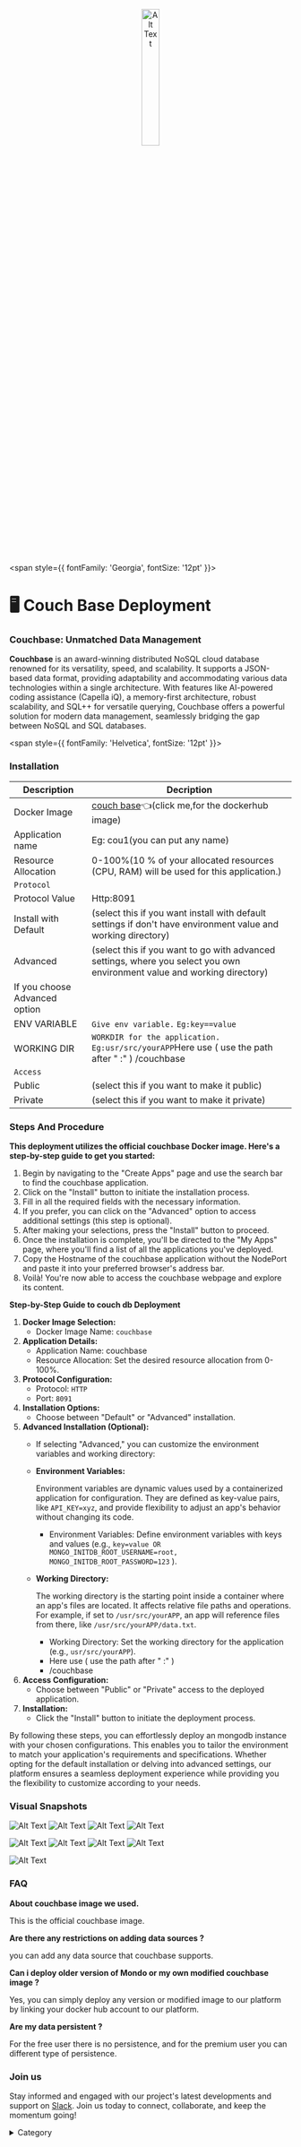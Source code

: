 
<p align="center">
  <img src="/img/ok3.jpg" alt="Alt Text" width="25%"/>
</p> 

<span style={{ fontFamily: 'Georgia', fontSize: '12pt' }}>

# 🖥 Couch Base Deployment

### Couchbase: Unmatched Data Management

**Couchbase** is an award-winning distributed NoSQL cloud database renowned for its versatility, speed, and scalability. It supports a JSON-based data format, providing adaptability and accommodating various data technologies within a single architecture. With features like AI-powered coding assistance (Capella iQ), a memory-first architecture, robust scalability, and SQL++ for versatile querying, Couchbase offers a powerful solution for modern data management, seamlessly bridging the gap between NoSQL and SQL databases.

</span>


<span style={{ fontFamily: 'Helvetica', fontSize: '12pt' }}>

### Installation
|  Description          | Decription                                                                                                               | 
| --------------------- | ------                                                                                                                   | 
| Docker Image          |  [couch base](https://hub.docker.com/\_/couchbase)👈(click me,for the dockerhub image)                                   |
| Application name      |  Eg: cou1(you can put any name)                                                                                        | 
| Resource Allocation   |  0-100%(10 % of your allocated resources (CPU, RAM) will be used for this application.)                                  | 
| `Protocol`            |                                                                                                                          | 
| Protocol Value        |   Http:8091                                                                                                      | 
| Install with Default  | (select this if you want install with default settings if don't have environment value and working directory)            |
| Advanced              | (select this if you want to go with advanced settings, where you select you own environment value and working directory) | 
| If you choose Advanced option|                                                                                                                   | 
| ENV VARIABLE          | ```Give env variable.``` ```Eg:key==value```                                                                             | 
| WORKING DIR           | ```WORKDIR for the application.``` ```Eg:usr/src/yourAPP```Here use ( use the path after   " :"  )  /couchbase                   |
| `Access`              |                                                                                                                          | 
| Public                |    (select this if you want to make it public)                                                                           |
| Private               |  (select this if you want to make it private)                                                                            |


### Steps And Procedure&#x20;

**This deployment utilizes the official couchbase Docker image. Here's a step-by-step guide to get you started:**

1. Begin by navigating to the "Create Apps" page and use the search bar to find the  couchbase  application.
2. Click on the "Install" button to initiate the installation process.
3. Fill in all the required fields with the necessary information.
4. If you prefer, you can click on the "Advanced" option to access additional settings (this step is optional).
5. After making your selections, press the "Install" button to proceed.
6. Once the installation is complete, you'll be directed to the "My Apps" page, where you'll find a list of all the applications you've deployed.
7. Copy the Hostname of the  couchbase    application without the NodePort and paste it into your preferred browser's address bar.
8. Voilà! You're now able to access the couchbase webpage and explore its content.



**Step-by-Step Guide to couch db Deployment**

1. **Docker Image Selection:**
   * Docker Image Name: `couchbase`
2. **Application Details:**
   * Application Name: couchbase
   * Resource Allocation: Set the desired resource allocation from 0-100%.
3. **Protocol Configuration:**
   * Protocol: `HTTP`
   * Port: `8091`
4. **Installation Options:**
   * Choose between "Default" or "Advanced" installation.
5. **Advanced Installation (Optional):**
   * If selecting "Advanced," you can customize the environment variables and working directory:
   *   **Environment Variables:**

       Environment variables are dynamic values used by a containerized application for configuration. They are defined as key-value pairs, like `API_KEY=xyz`, and provide flexibility to adjust an app's behavior without changing its code.

       * Environment Variables: Define environment variables with keys and values (e.g., `key=value OR MONGO_INITDB_ROOT_USERNAME=root, MONGO_INITDB_ROOT_PASSWORD=123` ).
   *   **Working Directory:**

       The working directory is the starting point inside a container where an app's files are located. It affects relative file paths and operations. For example, if set to `/usr/src/yourAPP`, an app will reference files from there, like `/usr/src/yourAPP/data.txt`.

       * Working Directory: Set the working directory for the application (e.g., `usr/src/yourAPP`).
       * Here use ( use the path after   " :"  )
       * /couchbase
6. **Access Configuration:**
   * Choose between "Public" or "Private" access to the deployed application.
7. **Installation:**
   * Click the "Install" button to initiate the deployment process.

By following these steps, you can effortlessly deploy an mongodb instance with your chosen configurations. This enables you to tailor the environment to match your application's requirements and specifications. Whether opting for the default installation or delving into advanced settings, our platform ensures a seamless deployment experience while providing you the flexibility to customize according to your needs.

### Visual Snapshots

![Alt Text](/img/1111.jpg)
![Alt Text](/img/2121.jpg)
![Alt Text](/img/23233.jpg)
![Alt Text](/img/23231.jpg)

![Alt Text](/img/44.jpg)
![Alt Text](/img/gg4.jpg)
![Alt Text](/img/d221.jpg)
![Alt Text](/img/dd211.jpg)

![Alt Text](/img/dede.jpg)


### FAQ

**About couchbase image we used.**

This is the official couchbase image.

**Are there any restrictions on adding data sources ?**

you can add any data source that couchbase supports.

**Can i deploy older version of  Mondo or my own modified couchbase image ?**

Yes, you can simply deploy any version or modified image to our platform by linking your docker hub account to our platform.

**Are my data persistent ?**

For the free user there is no persistence, and for the premium user you can different type of persistence.

### Join us

Stay informed and engaged with our project's latest developments and support on [Slack](https://app.slack.com/client/T04QS32JX6E/C04QKEWE146). Join us today to connect, collaborate, and keep the momentum going!&#x20;

<details>

<summary>Category</summary>

Kubernetes, cloud computing, DevOps, cloud services, hosting platform, container orchestration, cloud infrastructure, cloud deployment, cloud management, cloud technology, cloud solutions, database, couch base

</details>

</span>

